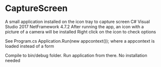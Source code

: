 # CaptureScreen
A small application installed on the icon tray to capture screen
C# Visual Studio 2017
NetFramework 4.7.2
After running the app, an icon with a picture of a camera will be installed
Right click on the icon to check options

See Program.cs
  Application.Run(new appcontext());
where a appcontext is loaded instead of a form

Compile to bin/debug folder. 
Run application from there. 
No installation needed